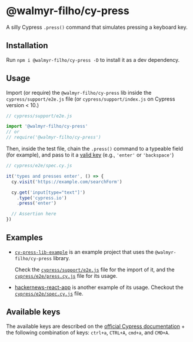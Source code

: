 # @walmyr-filho/cy-press

A silly Cypress `.press()` command that simulates pressing a keyboard key.

## Installation

Run `npm i @walmyr-filho/cy-press -D` to install it as a dev dependency.

## Usage

Import (or require) the `@walmyr-filho/cy-press` lib inside the `cypress/support/e2e.js` file (or `cypress/support/index.js` on Cypress version < 10.)

```js
// cypress/support/e2e.js

import '@walmyr-filho/cy-press'
// or
// require('@walmyr-filho/cy-press')
```

Then, inside the test file, chain the `.press()` command to a typeable field (for example), and pass to it a [valid key](#available-keys) (e.g., `'enter'` or `'backspace'`)

```js
// cypress/e2e/spec.cy.js

it('types and presses enter', () => {
  cy.visit('https://example.com/searchForm')

  cy.get('input[type="text"]')
    .type('cypress.io')
    .press('enter')

  // Assertion here
})
```

## Examples

- [`cy-press-lib-example`](https://github.com/wlsf82/cy-press-lib-example) is an example project that uses the `@walmyr-filho/cy-press` library.

  Check the [`cypress/support/e2e.js`](https://github.com/wlsf82/cy-press-lib-example/blob/main/cypress/support/e2e.js) file for the import of it, and the [`cypress/e2e/press.cy.js`](https://github.com/wlsf82/cy-press-lib-example/blob/main/cypress/e2e/press.cy.js) file for its usage.

- [hackernews-react-app](https://github.com/wlsf82/hackernews-react-app) is another example of its usage. Checkout the [`cypress/e2e/spec.cy.js`](https://github.com/wlsf82/hackernews-react-app/blob/main/cypress/e2e/spec.cy.js) file.

## Available keys

The available keys are described on the [official Cypress documentation](https://docs.cypress.io/api/commands/type#Arguments) + the following combination of keys: `ctrl+a`, `CTRL+A`, `cmd+a`, and `CMD+A`.
